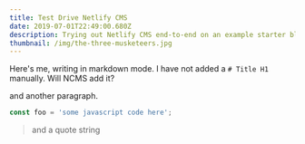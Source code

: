```yaml
---
title: Test Drive Netlify CMS
date: 2019-07-01T22:49:00.680Z
description: Trying out Netlify CMS end-to-end on an example starter blog
thumbnail: /img/the-three-musketeers.jpg
---
```


Here's me, writing in markdown mode. I have not added a `# Title H1` manually. Will NCMS add it?

and another paragraph.

```javascript
const foo = 'some javascript code here';
```

> and a quote string
